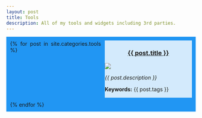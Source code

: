 ```yaml
---
layout: post
title: Tools
description: All of my tools and widgets including 3rd parties.
---
```

<style>
.grid-post-all {
  display: grid;
  grid-template-columns: 50% auto;
  gap: 10px;
  background-color: #2196F3;
  padding: 10px;
  text-align: justify;
  word-wrap: break-word;
}

.grid-post-all > div {
  background-color: rgba(255, 255, 255, 0.8);
}

.grid-post-all > div > img {
  max-width: 100%;
  max-height: 50vh;
  text-align: center;
  display: block;
  margin-left: auto;
  margin-right: auto;
}

.grid-post-all > div > h1,h2,h3 {
  text-align: center;
}
</style>

<div class="grid-post-all">
  {% for post in site.categories.tools %}
  <div>
    <h3><a href="{{ post.url }}">{{ post.title }}</a></h3>
      <img src="{{ post.featuredimage }}" onerror="this.onerror=null;this.src='https://images.hive.blog/DQmZUkMewxN4U6i7gJQuyTUkGDVy2BY45mraGnBUQuxorv6/evm-rpc-list.png';" />
      <p><i>{{ post.description }}</i></p>
      <p><b>Keywords:</b> {{ post.tags }}</p>
  </div>
  {% endfor %}
</div>

<div id="onlinetools">
	<ul>
	</ul>
</div>

<script>
const onlinetoolsxmlhttp = new XMLHttpRequest();
onlinetoolsxmlhttp.onload = function() {
  const onlinetools = JSON.parse(this.responseText);
  for (number in onlinetools.online) {
  	document.getElementById("onlinetools").children[0].innerHTML += `<li><a href="`+onlinetools.online[number].link+`">`+onlinetools.online[number].tool+`</a></li>`;
  }
}
onlinetoolsxmlhttp.open("GET", "{{ '/assets/json/tools.json' | relative_url }}");
onlinetoolsxmlhttp.send();
</script>